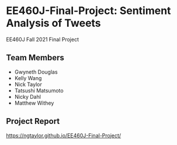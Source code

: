 # EE460J-Final-Project: Sentiment Analysis of Tweets
EE460J Fall 2021 Final Project

## Team Members
* Gwyneth Douglas
* Kelly Wang
* Nick Taylor
* Tatsushi Matsumoto
* Nicky Dahl
* Matthew Withey

## Project Report
https://ngtaylor.github.io/EE460J-Final-Project/

